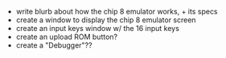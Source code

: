- write blurb about how the chip 8 emulator works, + its specs  
- create a window to display the chip 8 emulator screen  
- create an input keys window w/ the 16 input keys 
- create an upload ROM button?  
- create a "Debugger"??
